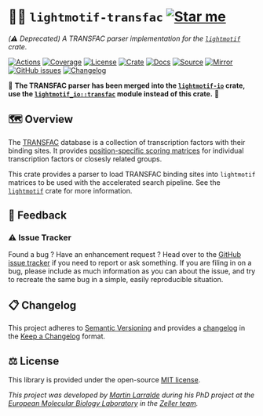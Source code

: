 # 🎼🧬 `lightmotif-transfac` [![Star me](https://img.shields.io/github/stars/althonos/lightmotif.svg?style=social&label=Star&maxAge=3600)](https://github.com/althonos/lightmotif/stargazers) 

*(⚠️ Deprecated) A TRANSFAC parser implementation for the [`lightmotif`](https://crates.io/crates/lightmotif) crate.*

[![Actions](https://img.shields.io/github/actions/workflow/status/althonos/lightmotif/rust.yml?branch=main&logo=github&style=flat-square&maxAge=300)](https://github.com/althonos/lightmotif/actions)
[![Coverage](https://img.shields.io/codecov/c/gh/althonos/lightmotif?logo=codecov&style=flat-square&maxAge=3600)](https://codecov.io/gh/althonos/lightmotif/)
[![License](https://img.shields.io/badge/license-MIT-blue.svg?style=flat-square&maxAge=2678400)](https://choosealicense.com/licenses/mit/)
[![Crate](https://img.shields.io/crates/v/lightmotif-transfac.svg?maxAge=600&style=flat-square)](https://crates.io/crates/lightmotif-transfac)
[![Docs](https://img.shields.io/docsrs/lightmotif-transfac?maxAge=600&style=flat-square)](https://docs.rs/lightmotif-transfac)
[![Source](https://img.shields.io/badge/source-GitHub-303030.svg?maxAge=2678400&style=flat-square)](https://github.com/althonos/lightmotif/tree/main/lightmotif-transfac)
[![Mirror](https://img.shields.io/badge/mirror-EMBL-009f4d?style=flat-square&maxAge=2678400)](https://git.embl.de/larralde/lightmotif/)
[![GitHub issues](https://img.shields.io/github/issues/althonos/lightmotif.svg?style=flat-square&maxAge=600)](https://github.com/althonos/lightmotif/issues)
[![Changelog](https://img.shields.io/badge/keep%20a-changelog-8A0707.svg?maxAge=2678400&style=flat-square)](https://github.com/althonos/lightmotif/blob/master/CHANGELOG.md)

🚨 **The TRANSFAC parser has been merged into the [`lightmotif-io`](https://crates.io/crates/lightmotif-io) crate, 
use the [`lightmotif_io::transfac`](https://docs.rs/lightmotif-io/latest/lightmotif_io/transfac) module instead of this crate.** 🚨

## 🗺️ Overview

The [TRANSFAC](https://en.wikipedia.org/wiki/TRANSFAC) database is a collection
of transcription factors with their binding sites. It provides
[position-specific scoring matrices](https://en.wikipedia.org/wiki/Position_weight_matrix)
for individual transcription factors or closesly related groups.

This crate provides a parser to load TRANSFAC binding sites into `lightmotif`
matrices to be used with the accelerated search pipeline. See the 
[`lightmotif`](https://crates.io/crates/lightmotif) crate for more information.

## 💭 Feedback

### ⚠️ Issue Tracker

Found a bug ? Have an enhancement request ? Head over to the [GitHub issue
tracker](https://github.com/althonos/lightmotif/issues) if you need to report
or ask something. If you are filing in on a bug, please include as much
information as you can about the issue, and try to recreate the same bug
in a simple, easily reproducible situation.

<!-- ### 🏗️ Contributing

Contributions are more than welcome! See [`CONTRIBUTING.md`](https://github.com/althonos/lightmotif/blob/master/CONTRIBUTING.md) for more details. -->

## 📋 Changelog

This project adheres to [Semantic Versioning](http://semver.org/spec/v2.0.0.html)
and provides a [changelog](https://github.com/althonos/lightmotif/blob/master/CHANGELOG.md)
in the [Keep a Changelog](http://keepachangelog.com/en/1.0.0/) format.

## ⚖️ License

This library is provided under the open-source
[MIT license](https://choosealicense.com/licenses/mit/).

*This project was developed by [Martin Larralde](https://github.com/althonos/)
during his PhD project at the [European Molecular Biology Laboratory](https://www.embl.de/)
in the [Zeller team](https://github.com/zellerlab).*